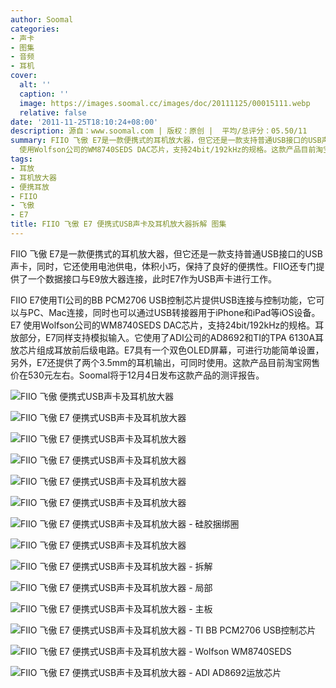 ```yaml
---
author: Soomal
categories:
- 声卡
- 图集
- 音频
- 耳机
cover:
  alt: ''
  caption: ''
  image: https://images.soomal.cc/images/doc/20111125/00015111.webp
  relative: false
date: '2011-11-25T18:10:24+08:00'
description: 源自：www.soomal.com | 版权：原创 |  平均/总评分：05.50/11
summary: FIIO 飞傲 E7是一款便携式的耳机放大器，但它还是一款支持普通USB接口的USB声卡，同时，它还使用电池供电，体积小巧，保持了良好的便携性。FIIO还专门提供了一个数据接口与E9放大器连接，此时E7作为USB声卡进行工作。E7
  使用Wolfson公司的WM8740SEDS DAC芯片，支持24bit/192kHz的规格。这款产品目前淘宝网售价在530元左右。
tags:
- 耳放
- 耳机放大器
- 便携耳放
- FIIO
- 飞傲
- E7
title: FIIO 飞傲 E7 便携式USB声卡及耳机放大器拆解 图集
---
```


FIIO 飞傲 E7是一款便携式的耳机放大器，但它还是一款支持普通USB接口的USB声卡，同时，它还使用电池供电，体积小巧，保持了良好的便携性。FIIO还专门提供了一个数据接口与E9放大器连接，此时E7作为USB声卡进行工作。

FIIO E7使用TI公司的BB PCM2706 USB控制芯片提供USB连接与控制功能，它可以与PC、Mac连接，同时也可以通过USB转接器用于iPhone和iPad等iOS设备。E7 使用Wolfson公司的WM8740SEDS DAC芯片，支持24bit/192kHz的规格。耳放部分，E7同样支持模拟输入。它使用了ADI公司的AD8692和TI的TPA 6130A耳放芯片组成耳放前后级电路。E7具有一个双色OLED屏幕，可进行功能简单设置，另外，E7还提供了两个3.5mm的耳机输出，可同时使用。这款产品目前淘宝网售价在530元左右。Soomal将于12月4日发布这款产品的测评报告。

![FIIO 飞傲 便携式USB声卡及耳机放大器](https://images.soomal.cc/images/doc/20111125/00015107.webp)




![FIIO 飞傲 E7 便携式USB声卡及耳机放大器](https://images.soomal.cc/images/doc/20111125/00015108.webp)




![FIIO 飞傲 E7 便携式USB声卡及耳机放大器](https://images.soomal.cc/images/doc/20111125/00015109.webp)




![FIIO 飞傲 E7 便携式USB声卡及耳机放大器](https://images.soomal.cc/images/doc/20111125/00015110.webp)




![FIIO 飞傲 E7 便携式USB声卡及耳机放大器](https://images.soomal.cc/images/doc/20111125/00015111.webp)




![FIIO 飞傲 E7 便携式USB声卡及耳机放大器](https://images.soomal.cc/images/doc/20111125/00015112.webp)




![FIIO 飞傲 E7 便携式USB声卡及耳机放大器 - 硅胶捆绑圈](https://images.soomal.cc/images/doc/20111125/00015113.webp)




![FIIO 飞傲 E7 便携式USB声卡及耳机放大器](https://images.soomal.cc/images/doc/20111125/00015114.webp)




![FIIO 飞傲 E7 便携式USB声卡及耳机放大器 - 拆解](https://images.soomal.cc/images/doc/20111125/00015115.webp)




![FIIO 飞傲 E7 便携式USB声卡及耳机放大器 - 局部](https://images.soomal.cc/images/doc/20111125/00015120.webp)




![FIIO 飞傲 E7 便携式USB声卡及耳机放大器 - 主板](https://images.soomal.cc/images/doc/20111125/00015116.webp)




![FIIO 飞傲 E7 便携式USB声卡及耳机放大器 - TI BB PCM2706 USB控制芯片](https://images.soomal.cc/images/doc/20111125/00015117.webp)




![FIIO 飞傲 E7 便携式USB声卡及耳机放大器 - Wolfson WM8740SEDS](https://images.soomal.cc/images/doc/20111125/00015118.webp)




![FIIO 飞傲 E7 便携式USB声卡及耳机放大器 - ADI AD8692运放芯片](https://images.soomal.cc/images/doc/20111125/00015119.webp)